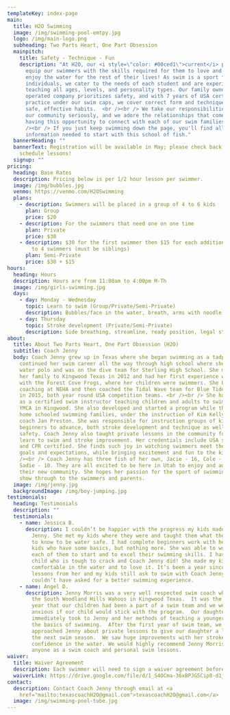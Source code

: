 ```yaml
---
templateKey: index-page
main:
  title: H2O Swimming
  image: /img/swimming-pool-emtpy.jpg
  logo: /img/main-logo.png
  subheading: Two Parts Heart, One Part Obsession
  mainpitch:
    title: Safety - Technique - Fun
    description: "At H2O, our <i style=\"color: #00ced1\">current</i> passion is to
      equip our swimmers with the skills required for them to love and safely
      enjoy the water for the rest of their lives! As swim is a sport for
      individuals, we cater to the needs of each student and are experienced
      teaching all ages, levels, and personality types. Our family owned and
      operated company prioritizes safety, and with 7 years of USA certified
      practice under our swim caps, we cover correct form and technique to build
      safe, effective habits.  <br /><br /> We take our responsibilities here in
      our community seriously, and we adore the relationships that come out of
      having this opportunity to connect with each of our swim families.  <br
      /><br /> If you just keep swimming down the page, you'll find all the
      information needed to start with this school of fish."
  bannerHeading: ""
  bannerText: Registration will be available in May; please check back here to
    schedule lessons!
  signup: ""
pricing:
  heading: Base Rates
  description: Pricing below is per 1/2 hour lesson per swimmer.
  image: /img/bubbles.jpg
  venmo: https://venmo.com/H2OSwimming
  plans:
    - description: Swimmers will be placed in a group of 4 to 6 kids
      plan: Group
      price: $20
    - description: For the swimmers that need one on one time
      plan: Private
      price: $30
    - description: $30 for the first swimmer then $15 for each additional sibling up
        to 4 swimmers (must be siblings)
      plan: Semi-Private
      price: $30 + $15
hours:
  heading: Hours
  description: Hours are from 11:00am to 4:00pm M-Th
  image: /img/girls-swimming.jpg
  days:
    - day: Monday - Wednesday
      topic: Learn to swim (Group/Private/Semi-Private)
      description: Bubbles/face in the water, breath, arms with noodle, legs with kickboard
    - day: Thursday
      topic: Stroke development (Private/Semi-Private)
      description: Side breathing, streamline, ready position, legal stroke, flip turns
about:
  title: About Two Parts Heart, One Part Obsession (H2O)
  subtitle: Coach Jenny
  body: Coach Jenny grew up in Texas where she began swimming as a tadpole. She
    continued her swim career all the way through high school where she played
    water polo and was on the dive team for Sterling High School. She moved with
    her family to Kingwood Texas in 2012 and had her first experience with NWAL
    with the Forest Cove Frogs, where her children were swimmers. She began
    coaching at NEHA and then coached the Tidal Wave team for Blue Tide Aquatics
    in 2015, both year round USA competition teams. <br /><br /> She has worked
    as a certified swim instructor teaching children and adults to swim at the
    YMCA in Kingwood. She also developed and started a program while there for
    home schooled swimming families, under the instruction of Kim Kelly and co
    coach Jan Preston. She was responsible for instruction groups of kids from
    beginners to advance, both stroke development and technique as well as water
    safety. Coach Jenny also taught private lessons in the community for both
    learn to swim and stroke improvement. Her credentials include USA swim, SI
    and CPR certified. She finds such joy in watching swimmers meet their own
    goals and expectations, while bringing excitement and fun to the kids. <br
    /><br /> Coach Jenny has three fish of her own, Jacie - 16, Cole - 14, and
    Sadie - 10. They are all excited to be here in Utah to enjoy and adapt in
    their new community. She hopes her passion for the sport of swimming will
    show through to the swimmers and parents.
  image: /img/jenny.jpg
  backgroundImage: /img/boy-jumping.jpg
testimonials:
  heading: Testimonials
  description: ""
  testimonials:
    - name: Jessica B.
      description: I couldn’t be happier with the progress my kids made with Coach
        Jenny. She met my kids where they were and taught them what they needed
        to know to be water safe. I had complete beginners work with her and
        kids who have some basics, but nothing more. She was able to work with
        each of them to start and to excel their swimming skills. I have one
        child who is tough to crack and Coach Jenny did! She made my kids feel
        comfortable in the water and to love it. It’s been a year since we took
        lessons from her and my kids still ask to swim with Coach Jenny. We
        couldn’t have asked for a better swimming experience.
    - name: Angel D.
      description: Jenny Morris was a very well respected swim coach when we joined
        the South Woodland Hills Wahoos in Kingwood Texas.  It was the first
        year that our children had been a part of a swim team and we were
        anxious if our child would stick with the program.  Our daughter
        immediately took to Jenny and her methods of teaching a younger child
        the basics of swimming.  After the first year of swim team, we then
        approached Jenny about private lessons to give our daughter a leg up on
        the next swim season.  We saw huge improvements with her strokes and
        confidence in the water. We would highly recommend Jenny Morris to
        anyone as a swim coach and personal swim lessons.
waiver:
  title: Waiver Agreement
  description: Each swimmer will need to sign a waiver agreement before beginning lessons
  waiverLink: https://drive.google.com/file/d/1_S4OCma-36xBPJG5Cip8-d1jO6YgaJjO/view
contact:
  description: Contact Coach Jenny through email at <a
    href="mailto:texascoachH2O@gmail.com">texascoachH2O@gmail.com</a>
  image: /img/swimming-pool-tube.jpg
---
```


